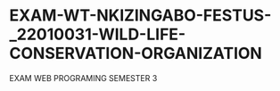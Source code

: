 # EXAM-WT-NKIZINGABO-FESTUS-_22010031-WILD-LIFE-CONSERVATION-ORGANIZATION
EXAM WEB PROGRAMING SEMESTER 3
